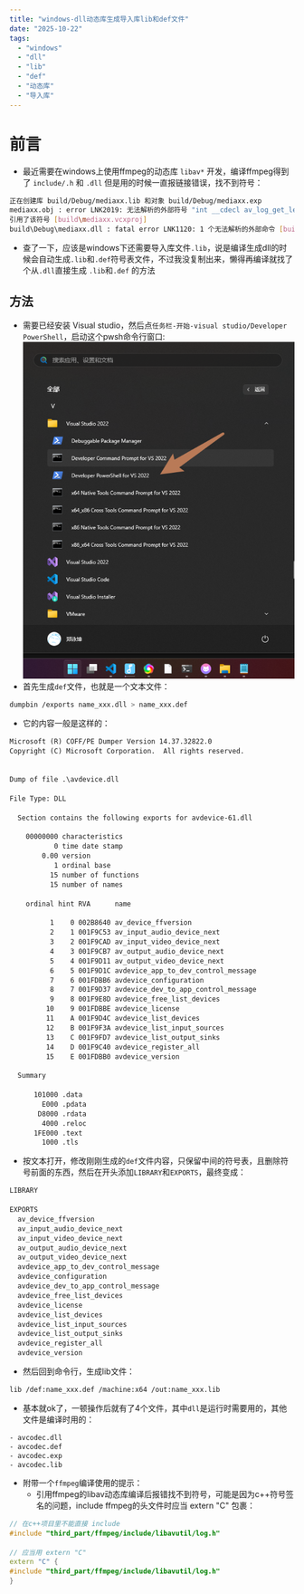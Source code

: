 ```yaml
---
title: "windows-dll动态库生成导入库lib和def文件"
date: "2025-10-22"
tags: 
  - "windows"
  - "dll"
  - "lib"
  - "def"
  - "动态库"
  - "导入库"
---
```

# 前言
- 最近需要在windows上使用ffmpeg的动态库 `libav*` 开发，编译ffmpeg得到了 `include/.h` 和 `.dll` 但是用的时候一直报链接错误，找不到符号：
```sh
正在创建库 build/Debug/mediaxx.lib 和对象 build/Debug/mediaxx.exp
mediaxx.obj : error LNK2019: 无法解析的外部符号 "int __cdecl av_log_get_level(void)" (?av_log_get_level@@YAHXZ)，函数 get_libav_version 中
引用了该符号 [build\mediaxx.vcxproj]
build\Debug\mediaxx.dll : fatal error LNK1120: 1 个无法解析的外部命令 [build\mediaxx.vcxproj]
```
- 查了一下，应该是windows下还需要导入库文件`.lib`，说是编译生成dll的时候会自动生成`.lib`和`.def`符号表文件，不过我没复制出来，懒得再编译就找了个从`.dll`直接生成 `.lib`和`.def` 的方法

## 方法
- 需要已经安装 Visual studio，然后点`任务栏-开始-visual studio/Developer PowerShell`，启动这个pwsh命令行窗口:
![alt text](image.png)
- 首先生成`def`文件，也就是一个文本文件：
```sh
dumpbin /exports name_xxx.dll > name_xxx.def
```
- 它的内容一般是这样的：
```txt
Microsoft (R) COFF/PE Dumper Version 14.37.32822.0
Copyright (C) Microsoft Corporation.  All rights reserved.


Dump of file .\avdevice.dll

File Type: DLL

  Section contains the following exports for avdevice-61.dll

    00000000 characteristics
           0 time date stamp
        0.00 version
           1 ordinal base
          15 number of functions
          15 number of names

    ordinal hint RVA      name

          1    0 002B8640 av_device_ffversion
          2    1 001F9C53 av_input_audio_device_next
          3    2 001F9CAD av_input_video_device_next
          4    3 001F9CB7 av_output_audio_device_next
          5    4 001F9D11 av_output_video_device_next
          6    5 001F9D1C avdevice_app_to_dev_control_message
          7    6 001FDBB6 avdevice_configuration
          8    7 001F9D37 avdevice_dev_to_app_control_message
          9    8 001F9E8D avdevice_free_list_devices
         10    9 001FDBBE avdevice_license
         11    A 001F9D4C avdevice_list_devices
         12    B 001F9F3A avdevice_list_input_sources
         13    C 001F9FD7 avdevice_list_output_sinks
         14    D 001F9C40 avdevice_register_all
         15    E 001FDBB0 avdevice_version

  Summary

      101000 .data
        E000 .pdata
       D8000 .rdata
        4000 .reloc
      1FE000 .text
        1000 .tls

```
- 按文本打开，修改刚刚生成的`def`文件内容，只保留中间的符号表，且删除符号前面的东西，然后在开头添加`LIBRARY`和`EXPORTS`，最终变成：
```txt
LIBRARY

EXPORTS
  av_device_ffversion
  av_input_audio_device_next
  av_input_video_device_next
  av_output_audio_device_next
  av_output_video_device_next
  avdevice_app_to_dev_control_message
  avdevice_configuration
  avdevice_dev_to_app_control_message
  avdevice_free_list_devices
  avdevice_license
  avdevice_list_devices
  avdevice_list_input_sources
  avdevice_list_output_sinks
  avdevice_register_all
  avdevice_version

```
- 然后回到命令行，生成lib文件：
```sh
lib /def:name_xxx.def /machine:x64 /out:name_xxx.lib
```
- 基本就ok了，一顿操作后就有了4个文件，其中`dll`是运行时需要用的，其他文件是编译时用的：
```
- avcodec.dll
- avcodec.def
- avcodec.exp
- avcodec.lib
```
- 附带一个`ffmpeg`编译使用的提示：
  - 引用ffmpeg的libav动态库编译后报错找不到符号，可能是因为c++符号签名的问题，include ffmpeg的头文件时应当 extern "C" 包裹：
```c++
// 在c++项目里不能直接 include
#include "third_part/ffmpeg/include/libavutil/log.h"

// 应当用 extern "C"
extern "C" {
#include "third_part/ffmpeg/include/libavutil/log.h"
}
```
